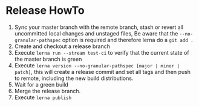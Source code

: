 Release HowTo
==============

1) Sync your master branch with the remote branch, 
   stash or revert all uncommitted local changes and unstaged files,
   Be aware that the `--no-granular-pathspec` option is required and therefore lerna do a `git add .`
2) Create and checkout a release branch
3) Execute `lerna run --stream test-ci` to verify that the current state of the master branch is green
4) Execute `lerna version --no-granular-pathspec [major | minor | patch]`, 
   this will create a release commit and set all tags and then push to remote,
   including the new build distributions. 
5) Wait for a green build 
6) Merge the release branch.
7) Execute `lerna publish`
